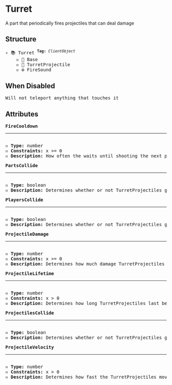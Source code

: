 # Turret

A part that periodically fires projectiles that can deal damage

## Structure
<pre>
▿ 📚 Turret <sup><b>Tag:</b> <i>ClientObject</i></sup>
    ▫️ 🔲 Base
    ▫️ 🔲 TurretProjectile
    ▫️ ⚙️ FireSound
</pre>

## When Disabled
<pre>
Will not teleport anything that touches it
</pre>

## Attributes
<pre>
<b>FireCooldown</b>  
<hr>
▫️ <b>Type:</b> number  
▫️ <b>Constraints:</b> x >= 0  
▫️ <b>Description:</b> How often the waits until shooting the next projectile
</pre>

<pre>
<b>PartsCollide</b>  
<hr>
▫️ <b>Type:</b> boolean  
▫️ <b>Description:</b> Determines whether or not TurretProjectiles get destroyed when hitting a part
</pre>

<pre>
<b>PlayersCollide</b>  
<hr>
▫️ <b>Type:</b> boolean  
▫️ <b>Description:</b> Determines whether or not TurretProjectiles get destroyed when hitting a player
</pre>

<pre>
<b>ProjectileDamage</b>  
<hr>
▫️ <b>Type:</b> number  
▫️ <b>Constraints:</b> x >= 0  
▫️ <b>Description:</b> Determines how much damage TurretProjectiles deal to the Player
</pre>

<pre>
<b>ProjectileLifetime</b>  
<hr>
▫️ <b>Type:</b> number  
▫️ <b>Constraints:</b> x > 0  
▫️ <b>Description:</b> Determines how long TurretProjectiles last before they get destroyed
</pre>

<pre>
<b>ProjectilesCollide</b>  
<hr>
▫️ <b>Type:</b> boolean  
▫️ <b>Description:</b> Determines whether or not TurretProjectiles get destroyed by other TurretProjectiles
</pre>

<pre>
<b>ProjectileVelocity</b>  
<hr>
▫️ <b>Type:</b> number  
▫️ <b>Constraints:</b> x > 0  
▫️ <b>Description:</b> Determines how fast the TurretProjectiles move
</pre>
